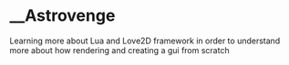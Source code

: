 # __Astrovenge
Learning more about Lua and Love2D framework in order to understand more about how rendering and creating a gui from scratch
